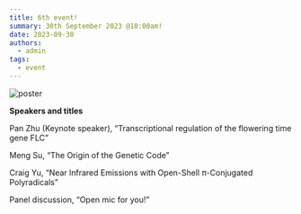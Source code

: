 ```yaml
---
title: 6th event!
summary: 30th September 2023 @10:00am!
date: 2023-09-30
authors:
  - admin
tags:
  - event
---
```


![poster](202309.jpg)

**Speakers and titles**

Pan Zhu (Keynote speaker), “Transcriptional regulation of the flowering time gene FLC”

Meng Su, “The Origin of the Genetic Code”

Craig Yu, “Near lnfrared Emissions with Open-Shell π-Conjugated Polyradicals”

Panel discussion, “Open mic for you!”
